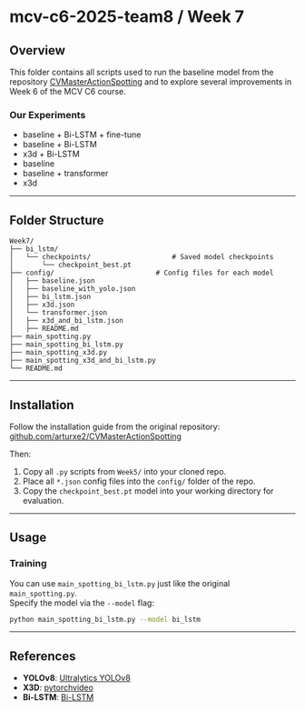 # mcv-c6-2025-team8 / Week 7

## Overview

This folder contains all scripts used to run the baseline model from the repository [CVMasterActionSpotting](https://github.com/arturxe2/CVMasterActionSpotting.git) and to explore several improvements in Week 6 of the MCV C6 course.

### Our Experiments
- baseline + Bi-LSTM + fine-tune
- baseline + Bi-LSTM
- x3d + Bi-LSTM
- baseline
- baseline + transformer
- x3d
  
---

## Folder Structure

```
Week7/
├── bi_lstm/
│   └── checkpoints/                    # Saved model checkpoints
│       └── checkpoint_best.pt
├── config/                         # Config files for each model
│   ├── baseline.json
│   ├── baseline_with_yolo.json
│   ├── bi_lstm.json
│   ├── x3d.json
│   └── transformer.json
│   ├── x3d_and_bi_lstm.json
│   ├── README.md
├── main_spotting.py
├── main_spotting_bi_lstm.py
├── main_spotting_x3d.py
├── main_spotting_x3d_and_bi_lstm.py
└── README.md
```

---

## Installation

Follow the installation guide from the original repository:  
[github.com/arturxe2/CVMasterActionSpotting](https://github.com/arturxe2/CVMasterActionSpotting.git)

Then:

1. Copy all `.py` scripts from `Week5/` into your cloned repo.
2. Place all `*.json` config files into the `config/` folder of the repo.
3. Copy the `checkpoint_best.pt` model into your working directory for evaluation.

---

## Usage

### Training

You can use `main_spotting_bi_lstm.py` just like the original `main_spotting.py`.  
Specify the model via the `--model` flag:

```bash
python main_spotting_bi_lstm.py --model bi_lstm
```

---

## References

- **YOLOv8**: [Ultralytics YOLOv8](https://github.com/ultralytics/ultralytics)  
- **X3D**: [pytorchvideo](https://github.com/facebookresearch/pytorchvideo)  
- **Bi-LSTM**: [Bi-LSTM](https://pytorch.org/tutorials/beginner/nlp/advanced_tutorial.html)  
